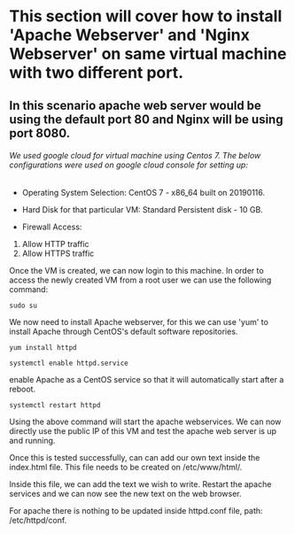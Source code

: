 # This section will cover how to install 'Apache Webserver' and 'Nginx Webserver' on same virtual machine with two different port.

## In this scenario apache web server would be using the default port 80 and Nginx will be using port 8080.

###### We used google cloud for virtual machine using Centos 7. The below configurations were used on google cloud console for setting up:

- Operating System Selection:
CentOS 7 - x86_64 built on 20190116.

- Hard Disk for that particular VM:
Standard Persistent disk - 10 GB.

- Firewall Access:
1. Allow HTTP traffic
2. Allow HTTPS traffic

Once the VM is created, we can now login to this machine. In order to access the newly created VM from a root user we can use the following command:

``` sudo su ```

We now need to install Apache webserver, for this we can use 'yum' to install Apache through CentOS's default software repositories.

``` yum install httpd ```

``` systemctl enable httpd.service ```

enable Apache as a CentOS service so that it will automatically start after a reboot.

``` systemctl restart httpd ```

Using the above command will start the apache webservices. We can now directly use the public IP of this VM and test the apache web server is up and running.

Once this is tested successfully, can can add our own text inside the index.html file. This file needs to be created on /etc/www/html/.

Inside this file, we can add the text we wish to write. Restart the apache services and we can now see the new text on the web browser.

For apache there is nothing to be updated inside httpd.conf file, path: /etc/httpd/conf.
